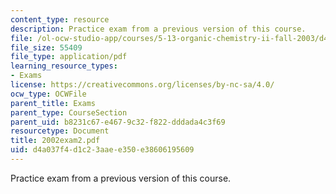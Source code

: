 ```yaml
---
content_type: resource
description: Practice exam from a previous version of this course.
file: /ol-ocw-studio-app/courses/5-13-organic-chemistry-ii-fall-2003/d4a037f4d1c23aaee350e38606195609_2002exam2.pdf
file_size: 55409
file_type: application/pdf
learning_resource_types:
- Exams
license: https://creativecommons.org/licenses/by-nc-sa/4.0/
ocw_type: OCWFile
parent_title: Exams
parent_type: CourseSection
parent_uid: b8231c67-e467-9c32-f822-dddada4c3f69
resourcetype: Document
title: 2002exam2.pdf
uid: d4a037f4-d1c2-3aae-e350-e38606195609
---
```

Practice exam from a previous version of this course.